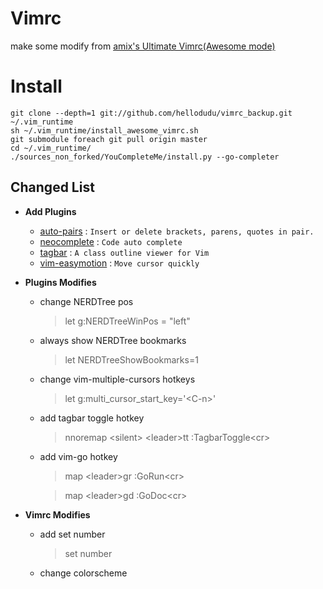 # Vimrc

make some modify from [amix's Ultimate Vimrc(Awesome mode)](https://github.com/amix/vimrc)

# Install

    git clone --depth=1 git://github.com/hellodudu/vimrc_backup.git ~/.vim_runtime
	sh ~/.vim_runtime/install_awesome_vimrc.sh
    git submodule foreach git pull origin master
    cd ~/.vim_runtime/
    ./sources_non_forked/YouCompleteMe/install.py --go-completer

## Changed List

* **Add Plugins**
    * [auto-pairs](https://github.com/jiangmiao/auto-pairs) :
    ``
    Insert or delete brackets, parens, quotes in pair.
    ``
    * [neocomplete](https://github.com/Shougo/neocomplete) :
    ``
    Code auto complete
    ``
    * [tagbar](https://github.com/majutsushi/tagbar) :
    ``
    A class outline viewer for Vim
    ``
    * [vim-easymotion](https://github.com/easymotion/vim-easymotion) :
    ``
    Move cursor quickly
    ``

* **Plugins Modifies**
    * change NERDTree pos 
        >let g:NERDTreeWinPos = "left"

    * always show NERDTree bookmarks 
        >let NERDTreeShowBookmarks=1

    * change vim-multiple-cursors hotkeys
        >let g:multi_cursor_start_key='\<C-n\>'

    * add tagbar toggle hotkey
        >nnoremap \<silent\> \<leader\>tt :TagbarToggle\<cr\>

    * add vim-go hotkey
        >map \<leader\>gr :GoRun\<cr\>

        >map \<leader\>gd :GoDoc\<cr\>

* **Vimrc Modifies**
    * add set number
        >set number

    * change colorscheme

